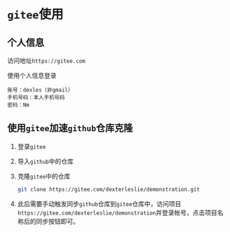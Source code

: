 # `gitee`使用

## 个人信息

访问地址`https://gitee.com`

使用个人信息登录

```
账号：dexles（非gmail）
手机号码：本人手机号码
密码：Nm
```

## 使用`gitee`加速`github`仓库克隆

1. 登录`gitee`

2. 导入`github`中的仓库

3. 克隆`gitee`中的仓库

   ```bash
   git clone https://gitee.com/dexterleslie/demonstration.git
   ```

4. 此后需要手动触发同步`github`仓库到`gitee`仓库中，访问项目`https://gitee.com/dexterleslie/demonstration`并登录帐号，点击项目名称后的同步按钮即可。